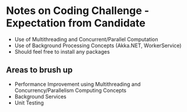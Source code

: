 # Notes on Coding Challenge - Expectation from Candidate

- Use of Multithreading and Concurrent/Parallel Computation
- Use of Background Processing Concepts (Akka.NET, WorkerService)
- Should feel free to install any packages

## Areas to brush up

- Performance Improvement using Multithreading and Concurrency/Parallelism Computing Concepts
- Background Services
- Unit Testing